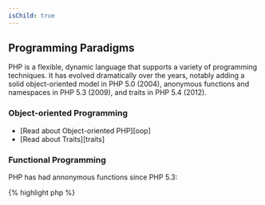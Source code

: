 ```yaml
---
isChild: true
---
```


## Programming Paradigms

PHP is a flexible, dynamic language that supports a variety of programming techniques. It has evolved dramatically over the years, 
notably adding a solid object-oriented model in PHP 5.0 (2004), anonymous functions and namespaces in PHP 5.3 (2009), and traits in 
PHP 5.4 (2012). 

### Object-oriented Programming

* [Read about Object-oriented PHP][oop]
* [Read about Traits][traits]

### Functional Programming

PHP has had annonymous functions since PHP 5.3:

{% highlight php %}
<?php
$greet = function($name)
{
    print("Hello {$name}");
};

$greet('World');
{% endhighlight %}

* [Read about Anonymous functions][anonymous-functions]
* [Read about dynamically invoking functions with `call_user_func_array`][call-user-func-array]

PHP has long been able to do accomplish higher-order function application through the use of the function [create_function][create-function]; however,
this has always been inelegant and error-prone. PHP 5.3 introduced [anonymous functions and closures][anonymous-functions]. Although the PHP manual
alludes to anonymous functions and closures being synonymous, this is slightly misleading. A closure is an anonymous function that is capable of
capturing the current run-time state for later use. Below are a few examples of anonymous functions and closures used as higher-order functions.

annonymous functions:

{% highlight php %}
<?php

  $days_of_week = ['sun', 'mon', 'tue', 'wed', 'thu', 'fri', 'sat'];

  $start_with_t = array_filter($days_of_week, function($day){
    return $day[0] === 't';
  });

  $start_with_t = array_map(function($day){
    return strtoupper($day);
  }, $start_with_t);

  echo 'Days beginning with the letter "T": ', join(', ', $start_with_t);
{% endhighlight %}

closures:

{% highlight php %}
<?php

  $starts_with  = 's';
  $days_of_week = ['sun', 'mon', 'tue', 'wed', 'thu', 'fri', 'sat'];

  $results      = array_filter($days_of_week, function($day) use($starts_with){
    return $day[0] === $starts_with;
  });

  echo "Days beginning with the letter '{$starts_with}': ", join(', ', $results);
{% endhighlight %}

### Meta Programming

Ruby developers often say that PHP is lacking `method_missing`, but it is available as `__call()`. There are many Magic Methods available 
like `__get()`, `__set()`, `__clone()`, `__toString()`, etc.

* [Read about Magic Methods][magic-methods]
* [Read about Reflection][reflection]

[namespaces]: http://php.net/manual/en/language.namespaces.php
[overloading]: http://uk.php.net/manual/en/language.oop5.overloading.php
[oop]: http://www.php.net/manual/en/language.oop5.php
[anonymous-functions]: http://www.php.net/manual/en/functions.anonymous.php
[magic-methods]: http://php.net/manual/en/language.oop5.magic.php
[reflection]: http://www.php.net/manual/en/intro.reflection.php
[traits]: http://www.php.net/traits
[call-user-func-array]: http://php.net/manual/en/function.call-user-func-array.php
[create-function]: http://php.net/create_function
[anonymous-functions]: http://php.net/functions.anonymous
